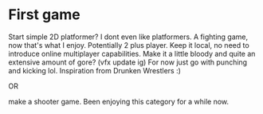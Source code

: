 # First game
Start simple
2D platformer?
I dont even like platformers.
A fighting game, now that's what I enjoy.
Potentially 2 plus player.
Keep it local, no need to introduce online multiplayer capabilities.
Make it a little bloody and quite an extensive amount of gore? (vfx update ig)
For now just go with punching and kicking lol.
Inspiration from Drunken Wrestlers :)

OR

make a shooter game. Been enjoying this category for a while now.
